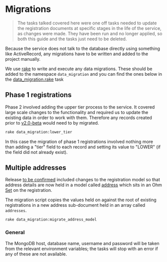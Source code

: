 # Migrations

> The tasks talked covered here were one off tasks needed to update the registration documents at specific stages in the life of the service, as changes were made. They have been run and no longer applied, so both this guide and the tasks just need to be deleted.

Because the service does not talk to the database directly using something like ActiveRecord, any migrations have to be written and added to the project manually.

We use [rake](https://github.com/ruby/rake) to write and execute any data migrations. These should be added to the namespace `data_migration` and you can find the ones below in the [data_migration.rake](https://github.com/DEFRA/waste-carriers-frontend/blob/master/lib/tasks/data_migration.rake) task

## Phase 1 registrations

Phase 2 involved adding the upper tier process to the service. It covered large scale changes to the functionality and required us to update the existing data in order to work with them. Therefore any records created prior to [v2.0-beta](https://github.com/DEFRA/waste-exemplar-frontend/releases/tag/v2.0-beta) would need to by migrated.

```bash
rake data_migration:lower_tier
```

In this case the migration of phase 1 registrations involved nothing more than adding a "tier" field to each record and setting its value to "LOWER" (if the field did not already exist).

## Multiple addresses

Release [to be confirmed](https://github.com/DEFRA/waste-exemplar-frontend) included changes to the registration model so that address details are now held in a model called [address](https://github.com/DEFRA/waste-exemplar-frontend/blob/master/app/models/address.rb) which sits in an Ohm [Set](http://www.rubydoc.info/github/soveran/ohm/Ohm/Set) on the registration.

The migration script copies the values held on against the root of existing registrations in a new address sub-document held in an array called `addresses`.

```bash
rake data_migration:migrate_address_model
```

### General

The MongoDB host, database name, username and password will be taken from the relevant environment variables; the tasks will stop with an error if any of these are not available.

